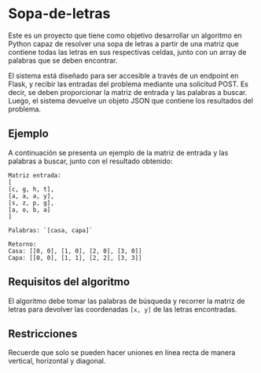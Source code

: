 # Sopa-de-letras

Este es un proyecto que tiene como objetivo desarrollar un algoritmo en Python capaz de resolver una sopa de letras a partir de una matriz que contiene todas las letras en sus respectivas celdas, junto con un array de palabras que se deben encontrar.

El sistema está diseñado para ser accesible a través de un endpoint en Flask, y recibir las entradas del problema mediante una solicitud POST. Es decir, se deben proporcionar la matriz de entrada y las palabras a buscar. Luego, el sistema devuelve un objeto JSON que contiene los resultados del problema.

## Ejemplo

A continuación se presenta un ejemplo de la matriz de entrada y las palabras a buscar, junto con el resultado obtenido:
```
Matriz entrada:
[
[c, g, h, t],
[a, a, a, y],
[s, z, p, g],
[a, o, b, a]
]

Palabras: `[casa, capa]`

Retorno:
Casa: [[0, 0], [1, 0], [2, 0], [3, 0]]
Capa: [[0, 0], [1, 1], [2, 2], [3, 3]]
```
## Requisitos del algoritmo

El algoritmo debe tomar las palabras de búsqueda y recorrer la matriz de letras para devolver las coordenadas `[x, y]` de las letras encontradas.

## Restricciones

Recuerde que solo se pueden hacer uniones en línea recta de manera vertical, horizontal y diagonal.
    
